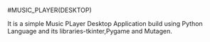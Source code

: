 #MUSIC_PLAYER(DESKTOP)

It is a simple Music PLayer Desktop Application build using Python Language and its libraries-tkinter,Pygame and Mutagen.
